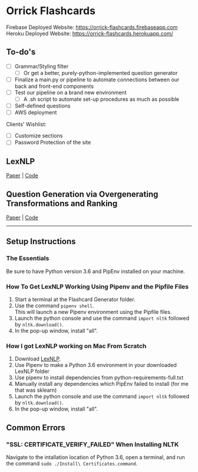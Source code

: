 # Orrick Flashcards
Firebase Deployed Website: https://orrick-flashcards.firebaseapp.com <br>
Heroku Deployed Website: https://orrick-flashcards.herokuapp.com/

## To-do's
- [ ] Grammar/Styling filter
    - [ ] Or get a better, purely-python-implemented question generator
- [ ] Finalize a main.py or pipeline to automate connections between our back and front-end components
- [ ] Test our pipeline on a brand new environment
    - [ ] A .sh script to automate set-up procedures as much as possible
- [ ] Self-defined  questions
- [ ] AWS deployment

Clients' Wishlist:
- [ ] Customize sections
- [ ] Password Protection of the site  

## LexNLP<br>
[Paper](https://papers.ssrn.com/sol3/papers.cfm?abstract_id=3192101) | [Code](https://github.com/LexPredict/lexpredict-lexnlp)<br>
## Question Generation via Overgenerating Transformations and Ranking<br>
[Paper](http://www.cs.cmu.edu/~ark/mheilman/questions/papers/heilman-smith-qg-tech-report.pdf) | [Code](http://www.cs.cmu.edu/~ark/mheilman/questions/)
<br>

----------------
## Setup Instructions
### The Essentials
Be sure to have Python version 3.6 and PipEnv installed on your machine.

### How To Get LexNLP Working Using Pipenv and the Pipfile Files<br>
1. Start a terminal at the Flashcard Generator folder.<br>
2. Use the command `pipenv shell`.<br>
    <t>This will launch a new Pipenv environment using the Pipfile files.<br>
3. Launch the python console and use the command `import nltk` followed by `nltk.download()`.<br>
4. In the pop-up window, install "all".<br>

### How I got LexNLP working on Mac From Scratch<br>
1. Download [LexNLP](https://github.com/LexPredict/lexpredict-lexnlp).<br>
2. Use Pipenv to make a Python 3.6 environment in your downloaded LexNLP folder<br>
3. Use pipenv to install dependencies from python-requirements-full.txt<br>
4. Manually install any dependencies which PipEnv failed to install (for me that was sklearn)<br>
5. Launch the python console and use the command `import nltk` followed by `nltk.download()`.<br>
6. In the pop-up window, install "all".<br>
    
## Common Errors<br>
### "SSL: CERTIFICATE_VERIFY_FAILED" When Installing NLTK<br>
Navigate to the intallation location of Python 3.6, open a terminal, and run the command `sudo ./Install\ Certificates.command`.

